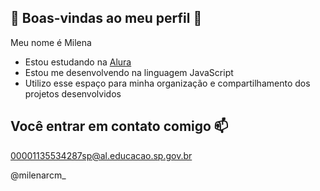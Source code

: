 ## 🌸 Boas-vindas ao meu perfil 🌸

Meu nome é Milena 

- Estou estudando na [Alura](https://www.alura.com.br)
- Estou me desenvolvendo na linguagem JavaScript
- Utilizo esse espaço para minha organização e compartilhamento dos projetos desenvolvidos 

## Você entrar em contato comigo 📫

00001135534287sp@al.educacao.sp.gov.br

@milenarcm_
